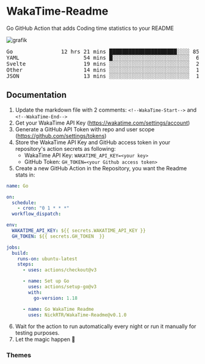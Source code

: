 # WakaTime-Readme

Go GitHub Action that adds Coding time statistics to your README

![grafik](https://user-images.githubusercontent.com/95316598/205391772-e35cd801-f01f-4447-b9c5-904d6f0c8e7d.png)

<!--WakaTime-Start-->
<pre>Go               12 hrs 21 mins █████████████████████░░░░ 85.85 %</br>YAML                    54 mins █░░░░░░░░░░░░░░░░░░░░░░░░  6.33 %</br>Svelte                  19 mins ░░░░░░░░░░░░░░░░░░░░░░░░░  2.30 %</br>Other                   14 mins ░░░░░░░░░░░░░░░░░░░░░░░░░  1.73 %</br>JSON                    13 mins ░░░░░░░░░░░░░░░░░░░░░░░░░  1.57 %</br></pre>
<!--WakaTime-End-->

## Documentation

1. Update the markdown file with 2 comments:
   `<!--WakaTime-Start-->` and `<!--WakaTime-End-->`
2. Get your WakaTime API Key (https://wakatime.com/settings/account)
3. Generate a GitHub API Token with repo and user scope (https://github.com/settings/tokens)
4. Store the WakaTime API Key and GitHub access token in your repository's action secrets as following:
   - WakaTime API Key: `WAKATIME_API_KEY=<your key>`
   - GitHub Token: `GH_TOKEN=<your Github access token>`
5. Create a new GitHub Action in the Repository, you want the Readme stats in:

```yml
name: Go

on:
  schedule:
    - cron: "0 1 * * *"
  workflow_dispatch:

env:
  WAKATIME_API_KEY: ${{ secrets.WAKATIME_API_KEY }}
  GH_TOKEN: ${{ secrets.GH_TOKEN  }}

jobs:
  build:
    runs-on: ubuntu-latest
    steps:
      - uses: actions/checkout@v3

      - name: Set up Go
        uses: actions/setup-go@v3
        with:
          go-version: 1.18

      - name: Go WakaTime Readme
        uses: NickRTR/WakaTime-Readme@v0.1.0
```

6. Wait for the action to run automatically every night or run it manually for testing purposes.
7. Let the magic happen 🚀

### Themes
